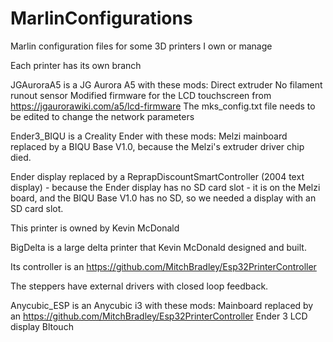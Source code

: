 # MarlinConfigurations
Marlin configuration files for some 3D printers I own or manage

Each printer has its own branch

JGAuroraA5 is a JG Aurora A5 with these mods:
  Direct extruder
  No filament runout sensor
  Modified firmware for the LCD touchscreen
    from  https://jgaurorawiki.com/a5/lcd-firmware
    The mks_config.txt file needs to be edited to change
    the network parameters

Ender3_BIQU is a Creality Ender with these mods:
  Melzi mainboard replaced by a BIQU Base V1.0,
  because the Melzi's extruder driver chip died.

  Ender display replaced by a ReprapDiscountSmartController
  (2004 text display) - because the Ender display
  has no SD card slot - it is on the Melzi board,
  and the BIQU Base V1.0 has no SD, so we needed
  a display with an SD card slot.

  This printer is owned by Kevin McDonald

BigDelta is a large delta printer that Kevin McDonald
  designed and built.

  Its controller is an https://github.com/MitchBradley/Esp32PrinterController

  The steppers have external drivers with closed loop feedback.

Anycubic_ESP is an Anycubic i3 with these mods:
  Mainboard replaced by an https://github.com/MitchBradley/Esp32PrinterController
  Ender 3 LCD display
  Bltouch

